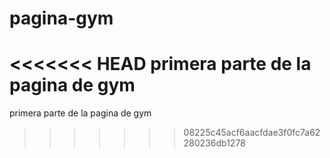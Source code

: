 # pagina-gym
<<<<<<< HEAD
primera parte de la pagina de gym
=======
primera parte de la pagina de gym
>>>>>>> 08225c45acf6aacfdae3f0fc7a62280236db1278
